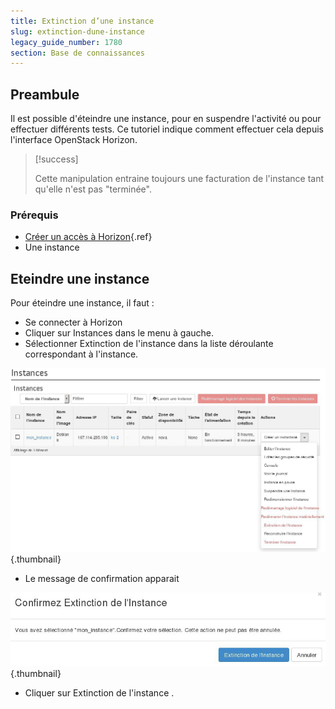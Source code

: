 ```yaml
---
title: Extinction d’une instance
slug: extinction-dune-instance
legacy_guide_number: 1780
section: Base de connaissances
---
```



## Preambule
Il est possible d'éteindre une instance, pour en suspendre l'activité ou pour effectuer différents tests. Ce tutoriel indique comment effectuer cela depuis l'interface OpenStack Horizon.



> [!success]
>
> Cette manipulation entraine toujours une facturation de l'instance tant qu'elle
> n'est pas "terminée".
> 


### Prérequis
- [Créer un accès à Horizon]({legacy}1773){.ref}
- Une instance


## Eteindre une instance
Pour éteindre une instance, il faut :

- Se connecter à Horizon
- Cliquer sur Instances dans le menu à gauche.
- Sélectionner Extinction de l'instance dans la liste déroulante correspondant à l'instance.


![public-cloud](images/2654.png){.thumbnail}

- Le message de confirmation apparait


![public-cloud](images/2655.png){.thumbnail}

- Cliquer sur Extinction de l'instance .